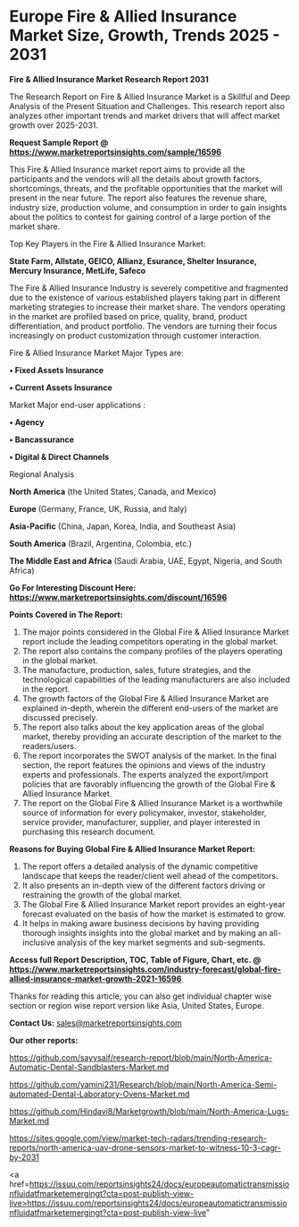 # Europe Fire & Allied Insurance Market Size, Growth, Trends 2025 - 2031

<strong>Fire & Allied Insurance Market Research Report 2031</strong>

The Research Report on Fire & Allied Insurance Market is a Skillful and Deep Analysis of the Present Situation and Challenges. This research report also analyzes other important trends and market drivers that will affect market growth over 2025-2031.

<strong>Request Sample Report @ <a href=https://www.marketreportsinsights.com/sample/16596>https://www.marketreportsinsights.com/sample/16596</a></strong>

This Fire & Allied Insurance market report aims to provide all the participants and the vendors will all the details about growth factors, shortcomings, threats, and the profitable opportunities that the market will present in the near future. The report also features the revenue share, industry size, production volume, and consumption in order to gain insights about the politics to contest for gaining control of a large portion of the market share.

Top Key Players in the Fire & Allied Insurance Market:

<strong>State Farm, Allstate, GEICO, Allianz, Esurance, Shelter Insurance, Mercury Insurance, MetLife, Safeco</strong>

The Fire & Allied Insurance Industry is severely competitive and fragmented due to the existence of various established players taking part in different marketing strategies to increase their market share. The vendors operating in the market are profiled based on price, quality, brand, product differentiation, and product portfolio. The vendors are turning their focus increasingly on product customization through customer interaction.

Fire & Allied Insurance Market Major Types are:

<strong>• Fixed Assets Insurance

• Current Assets Insurance</strong>

Market Major end-user applications :

<strong>• Agency

• Bancassurance

• Digital & Direct Channels</strong>

Regional Analysis

</u><strong><b>North America</b></strong> (the United States, Canada, and Mexico)

<strong><b>Europe </b></strong>(Germany, France, UK, Russia, and Italy)

<strong><b>Asia-Pacific</b></strong> (China, Japan, Korea, India, and Southeast Asia)

<strong><b>South America</b></strong> (Brazil, Argentina, Colombia, etc.)

<strong><b>The Middle East and Africa</b></strong> (Saudi Arabia, UAE, Egypt, Nigeria, and South Africa)

<strong>Go For Interesting Discount Here: <a href=https://www.marketreportsinsights.com/discount/16596>https://www.marketreportsinsights.com/discount/16596</a></strong>

<strong>Points Covered in The Report:</strong>
<ol>
  <li>The major points considered in the Global Fire & Allied Insurance Market report include the leading competitors operating in the global market.</li>
  <li>The report also contains the company profiles of the players operating in the global market.</li>
  <li>The manufacture, production, sales, future strategies, and the technological capabilities of the leading manufacturers are also included in the report.</li>
  <li>The growth factors of the Global Fire & Allied Insurance Market are explained in-depth, wherein the different end-users of the market are discussed precisely.</li>
  <li>The report also talks about the key application areas of the global market, thereby providing an accurate description of the market to the readers/users.</li>
  <li>The report incorporates the SWOT analysis of the market. In the final section, the report features the opinions and views of the industry experts and professionals. The experts analyzed the export/import policies that are favorably influencing the growth of the Global Fire & Allied Insurance Market.</li>
  <li>The report on the Global Fire & Allied Insurance Market is a worthwhile source of information for every policymaker, investor, stakeholder, service provider, manufacturer, supplier, and player interested in purchasing this research document.</li>
</ol>
<strong>Reasons for Buying Global Fire & Allied Insurance Market Report:</strong>

<ol>
  <li>The report offers a detailed analysis of the dynamic competitive landscape that keeps the reader/client well ahead of the competitors.</li>
  <li>It also presents an in-depth view of the different factors driving or restraining the growth of the global market.</li>
  <li>The Global Fire & Allied Insurance Market report provides an eight-year forecast evaluated on the basis of how the market is estimated to grow.</li>
  <li>It helps in making aware business decisions by having providing thorough insights insights into the global market and by making an all-inclusive analysis of the key market segments and sub-segments.</li>
</ol>
<strong>Access full Report Description, TOC, Table of Figure, Chart, etc. @ <a href=https://www.marketreportsinsights.com/industry-forecast/global-fire-allied-insurance-market-growth-2021-16596>https://www.marketreportsinsights.com/industry-forecast/global-fire-allied-insurance-market-growth-2021-16596</a></strong>


Thanks for reading this article; you can also get individual chapter wise section or region wise report version like Asia, United States, Europe.

<strong>Contact Us:</strong>
sales@marketreportsinsights.com

<strong>Our other reports:</strong>

<a href=https://github.com/sayysaif/research-report/blob/main/North-America-Automatic-Dental-Sandblasters-Market.md>https://github.com/sayysaif/research-report/blob/main/North-America-Automatic-Dental-Sandblasters-Market.md</a>

<a href=https://github.com/yamini231/Research/blob/main/North-America-Semi-automated-Dental-Laboratory-Ovens-Market.md>https://github.com/yamini231/Research/blob/main/North-America-Semi-automated-Dental-Laboratory-Ovens-Market.md</a>

<a href=https://github.com/Hindavi8/Marketgrowth/blob/main/North-America-Lugs-Market.md>https://github.com/Hindavi8/Marketgrowth/blob/main/North-America-Lugs-Market.md</a>

<a href=https://sites.google.com/view/market-tech-radars/trending-research-reports/north-america-uav-drone-sensors-market-to-witness-10-3-cagr-by-2031>https://sites.google.com/view/market-tech-radars/trending-research-reports/north-america-uav-drone-sensors-market-to-witness-10-3-cagr-by-2031</a>

<a href=https://issuu.com/reportsinsights24/docs/europeautomatictransmissionfluidatfmarketemergingt?cta=post-publish-view-live>https://issuu.com/reportsinsights24/docs/europeautomatictransmissionfluidatfmarketemergingt?cta=post-publish-view-live</a>"
